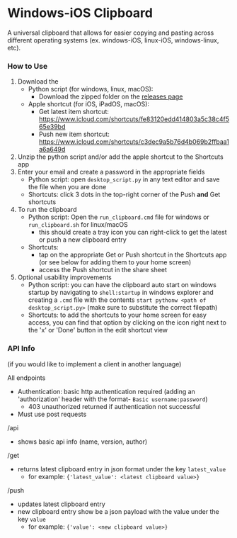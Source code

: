 # Windows-iOS Clipboard

A universal clipboard that allows for easier copying and pasting across different operating systems (ex. windows-iOS, linux-iOS, windows-linux, etc).

### How to Use
1. Download the
   - Python script (for windows, linux, macOS):
     - Download the zipped folder on the [releases page](https://github.com/jonathanjma/windows-ios-clipboard/releases/latest)
   - Apple shortcut (for iOS, iPadOS, macOS):
     - Get latest item shortcut: https://www.icloud.com/shortcuts/fe83120edd414803a5c38c4f565e39bd
     - Push new item shortcut: https://www.icloud.com/shortcuts/c3dec9a5b76d4b069b2ffbaa1a6a649d
2. Unzip the python script and/or add the apple shortcut to the Shortcuts app
3. Enter your email and create a password in the appropriate fields
   - Python script: open ```desktop_script.py``` in any text editor and save the file when you are done
   - Shortcuts: click 3 dots in the top-right corner of the Push **and** Get shortcuts
4. To run the clipboard
   - Python script: Open the ```run_clipboard.cmd``` file for windows or ```run_clipboard.sh``` for linux/macOS
     - this should create a tray icon you can right-click to get the latest or push a new clipboard entry
   - Shortcuts: 
     - tap on the appropriate Get or Push shortcut in the Shortcuts app (or see below for adding them to your home screen)
     - access the Push shortcut in the share sheet
5. Optional usability improvements
   - Python script: you can have the clipboard auto start on windows startup by navigating to ```shell:startup``` in windows explorer and creating a ```.cmd``` file with the contents ```start pythonw <path of desktop_script.py>``` (make sure to substitute the correct filepath)
   - Shortcuts: to add the shortcuts to your home screen for easy access, you can find that option by clicking on the icon right next to the 'x' or 'Done' button in the edit shortcut view

### API Info 
(if you would like to implement a client in another language)

All endpoints
- Authentication: basic http authentication required (adding an 'authorization' header with the format- ```Basic username:password```)
  - 403 unauthorized returned if authentication not successful
- Must use post requests

/api
- shows basic api info (name, version, author)

/get
- returns latest clipboard entry in json format under the key ```latest_value```
  - for example: ```{'latest_value': <latest clipboard value>}```

/push
- updates latest clipboard entry
- new clipboard entry show be a json payload with the value under the key ```value```
  - for example: ```{'value': <new clipboard value>}```